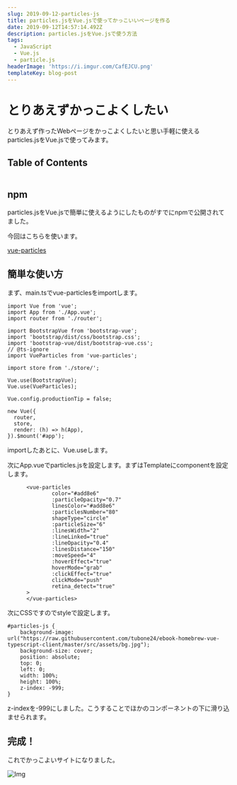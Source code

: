 ```yaml
---
slug: 2019-09-12-particles-js
title: particles.jsをVue.jsで使ってかっこいいページを作る
date: 2019-09-12T14:57:14.492Z
description: particles.jsをVue.jsで使う方法
tags:
  - JavaScript
  - Vue.js
  - particle.js
headerImage: 'https://i.imgur.com/CafEJCU.png'
templateKey: blog-post
---
```

# とりあえずかっこよくしたい

とりあえず作ったWebページをかっこよくしたいと思い手軽に使えるparticles.jsをVue.jsで使ってみます。

## Table of Contents

```toc

```

## npm

particles.jsをVue.jsで簡単に使えるようにしたものがすでにnpmで公開されてました。

今回はこちらを使います。

[vue-particles](https://github.com/creotip/vue-particles)

## 簡単な使い方

まず、main.tsでvue-particlesをimportします。

```typescript{numberLines: 1}
import Vue from 'vue';
import App from './App.vue';
import router from './router';

import BootstrapVue from 'bootstrap-vue';
import 'bootstrap/dist/css/bootstrap.css';
import 'bootstrap-vue/dist/bootstrap-vue.css';
// @ts-ignore
import VueParticles from 'vue-particles';

import store from './store/';

Vue.use(BootstrapVue);
Vue.use(VueParticles);

Vue.config.productionTip = false;

new Vue({
  router,
  store,
  render: (h) => h(App),
}).$mount('#app');
```

importしたあとに、Vue.useします。

次にApp.vueでparticles.jsを設定します。まずはTemplateにcomponentを設定します。

```typescript{numberLines: 1}
      <vue-particles
              color="#add8e6"
              :particleOpacity="0.7"
              linesColor="#add8e6"
              :particlesNumber="80"
              shapeType="circle"
              :particleSize="6"
              :linesWidth="2"
              :lineLinked="true"
              :lineOpacity="0.4"
              :linesDistance="150"
              :moveSpeed="4"
              :hoverEffect="true"
              hoverMode="grab"
              :clickEffect="true"
              clickMode="push"
              retina_detect="true"
      >
      </vue-particles>
```

次にCSSですのでstyleで設定します。

```css{numberLines: 1}
#particles-js {
    background-image: url("https://raw.githubusercontent.com/tubone24/ebook-homebrew-vue-typescript-client/master/src/assets/bg.jpg");
    background-size: cover;
    position: absolute;
    top: 0;
    left: 0;
    width: 100%;
    height: 100%;
    z-index: -999;
}
```

z-indexを-999にしました。こうすることでほかのコンポーネントの下に滑り込ませられます。

## 完成！

これでかっこよいサイトになりました。


![Img](https://i.imgur.com/CafEJCU.png)

